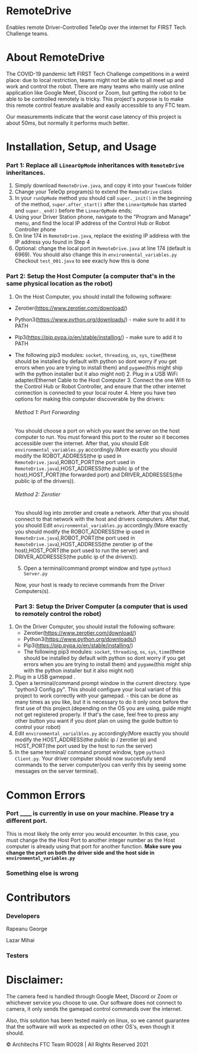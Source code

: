 # RemoteDrive

Enables remote Driver-Controlled TeleOp over the internet for FIRST Tech Challenge teams.

# About RemoteDrive

The COVID-19 pandemic left FIRST Tech Challenge competitions in a weird place: due to local restriction, teams might not be able to all meet up and work and control the robot. There are many teams who mainly use online application like Google Meet, Discord or Zoom, but getting the robot to be able to be controlled remotely is tricky. This project's purpose is to make this remote control feature available and easily accessible to any FTC team.

Our measurements indicate that the worst case latency of this project is about 50ms, but normally it performs much better.

# Installation, Setup, and Usage

  ### Part 1: Replace all ```LinearOpMode``` inheritances with ```RemoteDrive``` inheritances. 
  
  1. Simply download ```RemoteDrive.java```, and copy it into your ```TeamCode``` folder
  2. Change your TeleOp program(s) to extend the ```RemoteDrive``` class
  3. In your ```runOpMode``` method you should call ```super._init()``` in the beginning of the method, ```super.after_start()``` after the ```LinearOpMode``` has started and ```super._end()``` before the ```LinearOpMode``` ends;
  4. Using your Driver Station phone, navigate to the "Program and Manage" menu, and find the local IP address of the Control Hub or Robot Controller phone
  5. On line 174 in ```RemoteDrive.java```, replace the existing IP address with the IP address you found in Step 4
  6. Optional: change the local port in ```RemoteDrive.java``` at line 174 (default is 6969). You should also change this in ```environmental_variables.py```
  Checkout ```test_001.java``` to see exacly how this is done
  
  ### Part 2: Setup the Host Computer (a computer that's in the same physical location as the robot)

  1. On the Host Computer, you should install the following software:
* Zerotier(https://www.zerotier.com/download/)
* Python3(https://www.python.org/downloads/) - make sure to add it to PATH
* Pip3(https://pip.pypa.io/en/stable/installing/) - make sure to add it to PATH
* The following pip3 modules: ```socket```, ```threading```, ```os```, ```sys```, ```time```(these should be installed by default with python so dont worry if you get errors when you are trying to install them) and ```pygame```(this might ship with the python installer but it also might not) 
  2. Plug in a USB WiFi adapter/Ethernet Cable to the Host Computer
  3. Connect the one Wifi to the Control Hub or Robot Controller, and ensure that the other internet connection is connected to your local router
  4. Here you have two options for making this computer discoverable by the drivers:

    ###### Method 1: Port Forwarding
    You should choose a port on which you want the server on the host computer to run. You must forward this port to the router so it becomes accessible over the internet. After that, you should  Edit ```environmental_variables.py``` accordingly.(More exactly you should modify the ROBOT_ADDRESS(the ip used in ```RemoteDrive.java```),ROBOT_PORT(the port used in ```RemoteDrive.java```),HOST_ADDRESS(the public ip of the host),HOST_PORT(the forwarded port) and DRIVER_ADDRESSES(the public ip of the drivers)).

    ###### Method 2: Zerotier
    You should log into zerotier and create a network. After that you should connect to that network with the host and drivers computers. After that, you should  Edit ```environmental_variables.py``` accordingly.(More exactly you should modify the ROBOT_ADDRESS(the ip used in ```RemoteDrive.java```),ROBOT_PORT(the port used in ```RemoteDrive.java```),HOST_ADDRESS(the zerotier ip of the host),HOST_PORT(the port used to run the server) and DRIVER_ADDRESSES(the public ip of the drivers)).

  5. Open a terminal/command prompt window and type ```python3 Server.py```

  Now, your host is ready to recieve commands from the Driver Computers(s).

  ### Part 3: Setup the Driver Computer (a computer that is used to remotely control the robot)
  
 1. On the Driver Computer, you should install the following software:
    * Zerotier(https://www.zerotier.com/download/)
    * Python3(https://www.python.org/downloads/)
    * Pip3(https://pip.pypa.io/en/stable/installing/)
    * The following pip3 modules: ```socket```, ```threading```, ```os```, ```sys```, ```time```(these should be installed by default with python so dont worry if you get errors when you are trying to install them) and ```pygame```(this might ship with the python installer but it also might not) 
 2. Plug in a USB gamepad . 
 3. Open a terminal/command prompt window in the current directory. type "python3 Config.py". This should configure your local variant of this project to work correctly with your gamepad. - this can be done as many times as you like, but it is necessary to do it only once before the first use of this project.(depending on the OS you are using, guide might not get registered properly. If that's the case, feel free to press any other button you want if you dont plan on using the guide button to control your robot)
 4. Edit ```environmental_varialbles.py``` accordingly(More exactly you should modify the HOST_ADDRESS(the public ip / zerotier ip) and HOST_PORT(the port used by the host to run the server)
 5. In the same terminal/ command prompt window, type ```python3 Client.py```. Your driver computer should now succesfully send commands to the server computer(you can verify this by seeing some messages on the server terminal).

# Common Errors

  ### Port ____ is currently in use on your machine. Please try a different port.

This is most likely the only error you would encounter. In this case, you must change the the Host Port to another integer number as the Host computer is already using that port for another function. **Make sure you change the port on both the driver side and the host side in ```environmental_variables.py```**

  ### Something else is wrong
  
# Contributors

  ### Developers

Rapeanu George 

Lazar Mihai

### Testers

# Disclaimer:

The camera feed is handled through Google Meet, Discord or Zoom or whichever service you choose to use.
Our software does not connect to camera, it only sends the gamepad control commands over the internet.

Also, this solution has been tested mainly on linux, so we cannot guarantee that the software will work as expected on other OS's, even though it should.

© Architechs FTC Team RO028 | All Rights Reserved 2021

